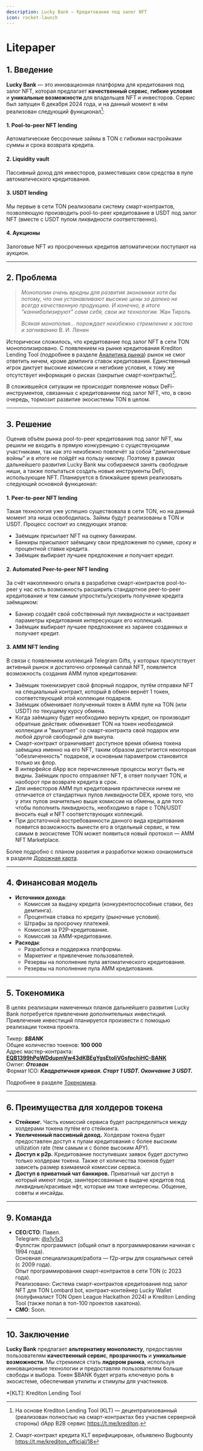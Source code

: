 ```yaml
---
description: Lucky Bank — Кредитование под залог NFT
icon: rocket-launch
---
```


# Litepaper

## **1. Введение**

**Lucky Bank** — это инновационная платформа для кредитования под залог NFT, которая предлагает **качественный сервис**, **гибкие условия** и **уникальные возможности** для владельцев NFT и инвесторов. Сервис был запущен 6 декабря 2024 года, и на данный момент в нём реализован следующий функционал[^1]:

#### 1. Pool-to-peer NFT lending
Автоматические бессрочные займы в TON с гибкими настройками суммы и срока возврата кредита.

#### 2. Liquidity vault
Пассивный доход для инвесторов, разместивших свои средства в пуле автоматического кредитования.

#### 3. USDT lending
Мы первые в сети TON реализовали систему смарт-контрактов, позволяющую производить pool-to-peer кредитование в USDT под залог NFT (вместе с USDT пулом ликвидности соответственно).

#### 4. Аукционы
Залоговые NFT из просроченных кредитов автоматически поступают на аукцион.

---

## **2. Проблема**

> _Монополии очень вредны для развития экономики хотя бы потому, что они устанавливают высокие цены за далеко не всегда качественную продукцию. И конечно, в итоге "каннибализируют" сами себя, свои же технологии._ 
> Жан Тироль
>
> _Всякая монополия... порождает неизбежно стремление к застою и загниванию_
> В. И. Ленин

Исторически сложилось, что кредитование под залог NFT в сети TON монополизировано. С появлением на рынке кредитования Krediton Lending Tool (подробнее в разделе [Аналитика рынка](market-analysis.md)) рынок не смог ответить ничем, кроме демпинга ставок кредитования. Единственный игрок диктует высокие комиссии и негибкие условия, к тому же отсутствует информация о рисках (закрытые смарт-контракты)[^2].

В сложившейся ситуации не происходит появление новых DeFi-инструментов, связанных с кредитованием под залог NFT, что, в свою очередь, тормозит развитие экосистемы TON в целом.

---

## **3. Решение**

Оценив объём рынка pool-to-peer кредитования под залог NFT, мы решили не входить в прямую конкуренцию с существующими участниками, так как это неизбежно повлечёт за собой "демпинговые войны" и в итоге не пойдёт на пользу никому. Поэтому в рамках дальнейшего развития Lucky Bank мы собираемся занять свободные ниши, а также попытаться создать новые инструменты DeFi, использующие NFT. Планируется в ближайшее время реализовать следующий основной функционал:

#### 1. Peer-to-peer NFT lending
Такая технология уже успешно существовала в сети TON, но на данный момент эта ниша освободилась. Займы будут реализованы в TON и USDT. Процесс состоит из следующих этапов:
- Заёмщик присылает NFT на оценку банкирам.
- Банкиры присылают заёмщику свои предложения по сумме, сроку и процентной ставке кредита.
- Заёмщик выбирает лучшее предложение и получает кредит.

#### 2. Automated Peer-to-peer NFT lending
За счёт накопленного опыта в разработке смарт-контрактов pool-to-peer у нас есть возможность расширить стандартное peer-to-peer кредитование и тем самым упростить/ускорить получение кредита заёмщиком:
- Банкир создаёт свой собственный пул ликвидности и настраивает параметры кредитования интересующих его коллекций.
- Заёмщик выбирает лучшее предложение из заранее созданных и получает кредит.

#### 3. AMM NFT lending
В связи с появлением коллекций Telegram Gifts, у которых присутствует активный рынок и достаточно огромный саплай NFT, появляется возможность создания AMM пулов кредитования:
- Заёмщик токенизирует свой флорный подарок, путём отправки NFT на специальный контракт, который в обмен вернёт 1 токен, соответствующий этой коллекции подарков.
- Заёмщик обменивает полученный токен в AMM пуле на TON (или USDT) по текущему курсу обмена.
- Когда заёмщику будет необходимо вернуть кредит, он производит обратные действия: обменивает TON на токен необходимой коллекции и "выкупает" со смарт-контракта свой подарок или любой другой свободный для выкупа.
- Смарт-контракт ограничивает доступное время обмена токена заёмщика именно на его NFT, таким образом достигается некоторая "обезличенность" подарков, и основным параметром становится только их флор.
- В интерфейсе dApp все перечисленные процессы могут быть не видны. Заёмщик просто отправляет NFT, в ответ получает TON, и наоборот при возврате кредита в срок.
- Для инвесторов AMM пул кредитования практически ничем не отличается от стандартных пулов ликвидности DEX, кроме того, что у этих пулов значительно выше комиссии на обмены, а для того чтобы пополнить ликвидность, необходимо в паре с TON/USDT вносить ещё и NFT соответствующих коллекций.
- При достаточной востребованности данного вида кредитования появится возможность вынести его в отдельный сервис, и тем самым в экосистеме TON может появиться новый протокол — AMM NFT Marketplace.

Более подробно с планом развития и разработки можно ознакомиться в разделе [Дорожная карта](roadmap.md).

---

## **4. Финансовая модель**

- **Источники дохода**:
  - Комиссия за выдачу кредита (конкурентоспособные ставки, без демпинга).
  - Процентная ставка по кредиту (рыночные условия).
  - Штрафы за просрочку платежей.
  - Комиссия за P2P-кредитование.
  - Комиссия за AMM-кредитование.
- **Расходы**:
  - Разработка и поддержка платформы.
  - Маркетинг и привлечение пользователей.
  - Резервы на пополнение пула автоматического кредитования.
  - Резервы на пополнение пула AMM кредитования.

---

## **5. Токеномика**

В целях реализации намеченных планов дальнейшего развития Lucky Bank потребуется привлечение дополнительных инвестиций. Привлечение инвестиций планируется произвести с помощью реализации токена проекта.

Тикер: _**$BANK**_\
Общее количество токенов: **100 000**\
Адрес мастер-контракта: [**EQB1399hPqWDdupmVw43dKBEgYgsEtoliVGsfpchiHC-BANK**](https://tonviewer.com/EQB1399hPqWDdupmVw43dKBEgYgsEtoliVGsfpchiHC-BANK)\
Owner: _**Отозван**_\
Формат ICO: _**Квадратичная кривая. Старт 1 USDT. Окончание 3 USDT.**_

Подробнее в разделе [Токеномика](tokenomiks.md).

---

## **6. Преимущества для холдеров токена**

- **Стейкинг.** Часть комиссий сервиса будет распределяться между холдерами токена путём его стейкинга.
- **Увеличенный пассивный доход.** Холдерам токена будет предоставлен доступ к пулам кредитования с более высоким utilization rate (тем самым и с более высоким APY).
- **Доступ к p2p.** Кредитование поступивших заявок будет доступно только холдерам токена. Также от количества токенов будет зависеть размер взимаемой комиссии сервиса.
- **Доступ в приватный чат банкиров.** Приватный чат доступ в который имеют люди, заинтересованные в выдаче кредитов под ликвидные/красивые нфт, которые им тоже интересны. Общение, советы и инсайды.

---

## **9. Команда**

- **CEO**/**CTO**: Павел.\
  Telegram: [@x1y1x3](https://t.me/x1y1x3)\
  Фуллстэк программист (общий опыт в программировании начиная с 1994 года).\
  Основная специализация/работа — f2p-игры для социальных сетей (с 2009 года).\
  Опыт программирования смарт-контрактов в сети TON (с 2023 года).\
  Реализовано: Система смарт-контрактов кредитования под залог NFT для TON Lombard bot, контракт-контейнер Lucky Wallet (полуфиналист TON Open League Hackathon 2024) и Krediton Lending Tool (также попал в топ-100 проектов хакатона).
- **CMO**: Soon.

---

## **10. Заключение**

**Lucky Bank** предлагает **альтернативу монополисту**, предоставляя пользователям **качественный сервис**, **прозрачность** и **уникальные возможности**. Мы стремимся стать **лидером рынка**, используя инновационные технологии и предоставляя пользователям больше свободы и выбора. Токен $BANK будет играть ключевую роль в экосистеме, обеспечивая утилиты и стимулы для участников.

[^1]: На основе Krediton Lending Tool (KLT) — децентрализованный (реализован полностью на смарт-контрактах без участия серверной стороны) dApp B2B сервис https://t.me/krediton. 
[^2]: Смарт-контракт кредита KLT верифицирован, объявлено Bugbounty https://t.me/krediton_official/18

*[KLT]: Krediton Lending Tool